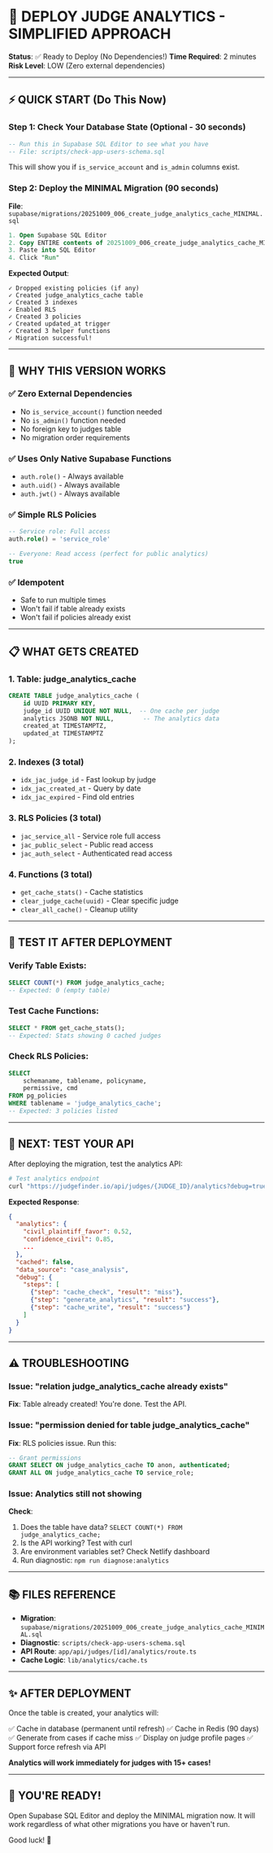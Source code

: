 # 🚀 DEPLOY JUDGE ANALYTICS - SIMPLIFIED APPROACH

**Status**: ✅ Ready to Deploy (No Dependencies!)
**Time Required**: 2 minutes
**Risk Level**: LOW (Zero external dependencies)

---

## ⚡ QUICK START (Do This Now)

### Step 1: Check Your Database State (Optional - 30 seconds)

```sql
-- Run this in Supabase SQL Editor to see what you have
-- File: scripts/check-app-users-schema.sql
```

This will show you if `is_service_account` and `is_admin` columns exist.

### Step 2: Deploy the MINIMAL Migration (90 seconds)

**File**: `supabase/migrations/20251009_006_create_judge_analytics_cache_MINIMAL.sql`

```sql
1. Open Supabase SQL Editor
2. Copy ENTIRE contents of 20251009_006_create_judge_analytics_cache_MINIMAL.sql
3. Paste into SQL Editor
4. Click "Run"
```

**Expected Output**:

```
✓ Dropped existing policies (if any)
✓ Created judge_analytics_cache table
✓ Created 3 indexes
✓ Enabled RLS
✓ Created 3 policies
✓ Created updated_at trigger
✓ Created 3 helper functions
✓ Migration successful!
```

---

## 🎯 WHY THIS VERSION WORKS

### ✅ **Zero External Dependencies**

- No `is_service_account()` function needed
- No `is_admin()` function needed
- No foreign key to judges table
- No migration order requirements

### ✅ **Uses Only Native Supabase Functions**

- `auth.role()` - Always available
- `auth.uid()` - Always available
- `auth.jwt()` - Always available

### ✅ **Simple RLS Policies**

```sql
-- Service role: Full access
auth.role() = 'service_role'

-- Everyone: Read access (perfect for public analytics)
true
```

### ✅ **Idempotent**

- Safe to run multiple times
- Won't fail if table already exists
- Won't fail if policies already exist

---

## 📋 WHAT GETS CREATED

### **1. Table: judge_analytics_cache**

```sql
CREATE TABLE judge_analytics_cache (
    id UUID PRIMARY KEY,
    judge_id UUID UNIQUE NOT NULL,  -- One cache per judge
    analytics JSONB NOT NULL,        -- The analytics data
    created_at TIMESTAMPTZ,
    updated_at TIMESTAMPTZ
);
```

### **2. Indexes (3 total)**

- `idx_jac_judge_id` - Fast lookup by judge
- `idx_jac_created_at` - Query by date
- `idx_jac_expired` - Find old entries

### **3. RLS Policies (3 total)**

- `jac_service_all` - Service role full access
- `jac_public_select` - Public read access
- `jac_auth_select` - Authenticated read access

### **4. Functions (3 total)**

- `get_cache_stats()` - Cache statistics
- `clear_judge_cache(uuid)` - Clear specific judge
- `clear_all_cache()` - Cleanup utility

---

## 🧪 TEST IT AFTER DEPLOYMENT

### **Verify Table Exists**:

```sql
SELECT COUNT(*) FROM judge_analytics_cache;
-- Expected: 0 (empty table)
```

### **Test Cache Functions**:

```sql
SELECT * FROM get_cache_stats();
-- Expected: Stats showing 0 cached judges
```

### **Check RLS Policies**:

```sql
SELECT
    schemaname, tablename, policyname,
    permissive, cmd
FROM pg_policies
WHERE tablename = 'judge_analytics_cache';
-- Expected: 3 policies listed
```

---

## 🔄 NEXT: TEST YOUR API

After deploying the migration, test the analytics API:

```bash
# Test analytics endpoint
curl "https://judgefinder.io/api/judges/{JUDGE_ID}/analytics?debug=true"
```

**Expected Response**:

```json
{
  "analytics": {
    "civil_plaintiff_favor": 0.52,
    "confidence_civil": 0.85,
    ...
  },
  "cached": false,
  "data_source": "case_analysis",
  "debug": {
    "steps": [
      {"step": "cache_check", "result": "miss"},
      {"step": "generate_analytics", "result": "success"},
      {"step": "cache_write", "result": "success"}
    ]
  }
}
```

---

## ⚠️ TROUBLESHOOTING

### Issue: "relation judge_analytics_cache already exists"

**Fix**: Table already created! You're done. Test the API.

### Issue: "permission denied for table judge_analytics_cache"

**Fix**: RLS policies issue. Run this:

```sql
-- Grant permissions
GRANT SELECT ON judge_analytics_cache TO anon, authenticated;
GRANT ALL ON judge_analytics_cache TO service_role;
```

### Issue: Analytics still not showing

**Check**:

1. Does the table have data? `SELECT COUNT(*) FROM judge_analytics_cache;`
2. Is the API working? Test with curl
3. Are environment variables set? Check Netlify dashboard
4. Run diagnostic: `npm run diagnose:analytics`

---

## 📚 FILES REFERENCE

- **Migration**: `supabase/migrations/20251009_006_create_judge_analytics_cache_MINIMAL.sql`
- **Diagnostic**: `scripts/check-app-users-schema.sql`
- **API Route**: `app/api/judges/[id]/analytics/route.ts`
- **Cache Logic**: `lib/analytics/cache.ts`

---

## ✨ AFTER DEPLOYMENT

Once the table is created, your analytics will:

✅ Cache in database (permanent until refresh)
✅ Cache in Redis (90 days)
✅ Generate from cases if cache miss
✅ Display on judge profile pages
✅ Support force refresh via API

**Analytics will work immediately for judges with 15+ cases!**

---

## 🎉 YOU'RE READY!

Open Supabase SQL Editor and deploy the MINIMAL migration now. It will work regardless of what other migrations you have or haven't run.

Good luck! 🚀
